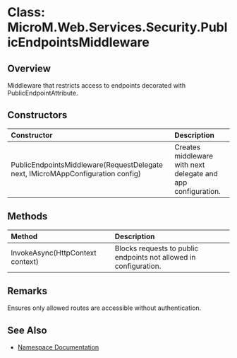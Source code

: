 # Class: MicroM.Web.Services.Security.PublicEndpointsMiddleware

## Overview
Middleware that restricts access to endpoints decorated with PublicEndpointAttribute.

## Constructors
| Constructor | Description |
|:--|:--|
| PublicEndpointsMiddleware(RequestDelegate next, IMicroMAppConfiguration config) | Creates middleware with next delegate and app configuration. |

## Methods
| Method | Description |
|:--|:--|
| InvokeAsync(HttpContext context) | Blocks requests to public endpoints not allowed in configuration. |

## Remarks
Ensures only allowed routes are accessible without authentication.

## See Also
- [Namespace Documentation](index.md)
